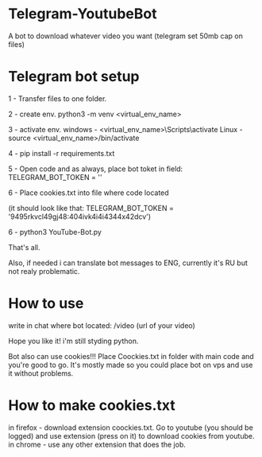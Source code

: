 # Telegram-YoutubeBot
A bot to download whatever video you want (telegram set 50mb cap on files)

# Telegram bot setup

1 - Transfer files to one folder.

2 - create env. python3 -m venv <virtual_env_name>

3 - activate env. 
windows - <virtual_env_name>\Scripts\activate
Linux -   source <virtual_env_name>/bin/activate

4 - pip install -r requirements.txt

5 - Open code and as always, place bot toket in field:
TELEGRAM_BOT_TOKEN = ''

6 - Place cookies.txt into file where code located

(it should look like that: TELEGRAM_BOT_TOKEN = '9495rkvcl49gj48:404ivk4i4i4344x42dcv')

6 - python3 YouTube-Bot.py

That's all.

Also, if needed i can translate bot messages to ENG, currently it's RU but not realy problematic.

# How to use

write in chat where bot located: /video (url of your video)


Hope you like it! i'm still styding python.

Bot also can use cookies!!! Place Coockies.txt in folder with main code and you're good to go. It's mostly made so you could place bot on vps and use it without problems.

# How to make cookies.txt

in firefox - download extension coockies.txt. Go to youtube (you should be logged) and use extension (press on it) to download cookies from youtube.
in chrome - use any other extension that does the job.
